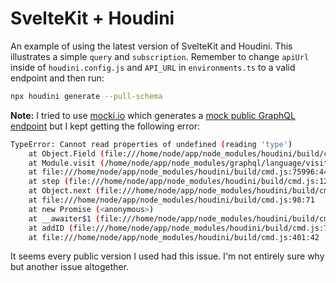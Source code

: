 # SvelteKit + Houdini

An example of using the latest version of SvelteKit and Houdini. This illustrates a simple `query` and `subscription`. Remember to change `apiUrl` inside of `houdini.config.js` and `API_URL` in `environments.ts` to a valid endpoint and then run:

```sh
npx houdini generate --pull-schema
```

**Note:** I tried to use [mocki.io](https://mocki.io/graphql) which generates a [mock public GraphQL endpoint](https://api.mocki.io/v2/c4d7a195/graphql) but I kept getting the following error:

```sh
TypeError: Cannot read properties of undefined (reading 'type')
    at Object.Field (file:///home/node/app/node_modules/houdini/build/cmd.js:76008:70)
    at Module.visit (/home/node/app/node_modules/graphql/language/visitor.js:243:26)
    at file:///home/node/app/node_modules/houdini/build/cmd.js:75996:44
    at step (file:///home/node/app/node_modules/houdini/build/cmd.js:124:23)
    at Object.next (file:///home/node/app/node_modules/houdini/build/cmd.js:105:53)
    at file:///home/node/app/node_modules/houdini/build/cmd.js:98:71
    at new Promise (<anonymous>)
    at __awaiter$1 (file:///home/node/app/node_modules/houdini/build/cmd.js:94:12)
    at addID (file:///home/node/app/node_modules/houdini/build/cmd.js:75987:12)
    at file:///home/node/app/node_modules/houdini/build/cmd.js:401:42
```

It seems every public version I used had this issue. I'm not entirely sure why but another issue altogether.
